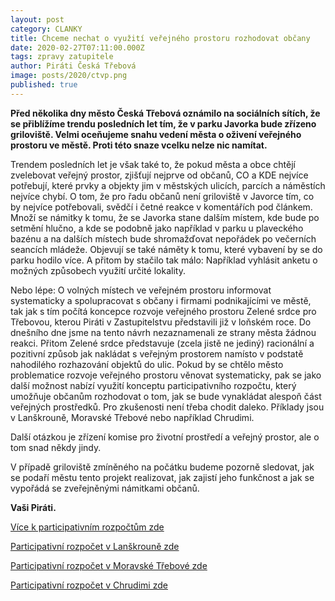 ```yaml
---
layout: post
category: CLANKY
title: Chceme nechat o využití veřejného prostoru rozhodovat občany
date: 2020-02-27T07:11:00.000Z
tags: zpravy zatupitele 
author: Piráti Česká Třebová
image: posts/2020/ctvp.png
published: true
---
```

**Před několika dny město Česká Třebová oznámilo na sociálních sítích, že se přiblížíme trendu posledních let tím, že v parku Javorka bude zřízeno griloviště.
Velmi oceňujeme snahu vedení města o oživení veřejného prostoru ve městě. Proti této snaze vcelku nelze nic namítat.**

Trendem posledních let je však také to, že pokud města a obce chtějí zvelebovat veřejný prostor, zjišťují nejprve od občanů, CO a KDE nejvíce potřebují, které prvky a objekty jim v městských ulicích, parcích a náměstích nejvíce chybí.
O tom, že pro řadu občanů není griloviště v Javorce tím, co by nejvíce potřebovali, svědčí i četné reakce v komentářích pod článkem. Množí se námitky k tomu, že se Javorka stane dalším místem, kde bude po setmění hlučno, a kde se podobně jako například v parku u plaveckého bazénu a na dalších místech bude shromažďovat nepořádek po večerních seancích mládeže. Objevují se také náměty k tomu, které vybavení by se do parku hodilo více.
A přitom by stačilo tak málo: Například vyhlásit anketu o možných způsobech využití určité lokality.

Nebo lépe: O volných místech ve veřejném prostoru informovat systematicky a spolupracovat s občany i firmami podnikajícími ve městě, tak jak s tím počítá koncepce rozvoje veřejného prostoru Zelené srdce pro Třebovou, kterou Piráti v Zastupitelstvu představili již v loňském roce. Do dnešního dne jsme na tento návrh nezaznamenali ze strany města žádnou reakci. Přitom Zelené srdce představuje (zcela jistě ne jediný) racionální a pozitivní způsob jak nakládat s veřejným prostorem namísto v podstatě nahodilého rozhazování objektů do ulic.
Pokud by se chtělo město problematice rozvoje veřejného prostoru věnovat systematicky, pak se jako další možnost nabízí využití konceptu participativního rozpočtu, který umožňuje občanům rozhodovat o tom, jak se bude vynakládat alespoň část veřejných prostředků. Pro zkušenosti není třeba chodit daleko. Příklady jsou v Lanškrouně, Moravské Třebové nebo například Chrudimi.

Další otázkou je zřízení komise pro životní prostředí a veřejný prostor, ale o tom snad někdy jindy.

V případě griloviště zmíněného na počátku budeme pozorně sledovat, jak se podaří městu tento projekt realizovat, jak zajistí jeho funkčnost a jak se vypořádá se zveřejněnými námitkami občanů.

**Vaši Piráti.**

[Více k participativním rozpočtům zde](https://www.participativni-rozpocet.cz/)

[Participativní rozpočet v Lanškrouně zde](http://mujrozpocet.lanskroun.eu/)

[Participativní rozpočet v Moravské Třebové zde](https://www.moravskatrebova.cz/cs/rozvoj/participativni-rozpocet/)

[Participativní rozpočet v Chrudimi zde](https://www.chrudim.eu/participativni-rozpocet/ds-1379)
